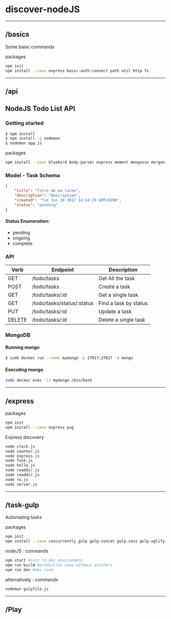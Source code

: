 # discover-nodeJS

---

## /basics

Some basic commands

packages 

```sh
npm init
npm install --save express basic-auth-connect path util http fs
```

---

## /api

## NodeJS Todo List API

### Getting started

```sh
$ npm install
$ npm install -g nodemon
$ nodemon app.js
```

packages 

```sh
npm install --save bluebird body-parser express moment mongoose morgan
```

### Model - Task Schema

```json
{
    "title": "Titre de ma tache",
    "description": "Description",
    "created": "Tue Jun 20 2017 14:24:29 GMT+0200",
    "status": "pending"
}
```

#### Status Enumeration:
 - pending
 - ongoing
 - complete


### API

| Verb    | Endpoint                   | Description           |
|---------|----------------------------|-----------------------|
| GET     | /todo/tasks                | Get All the task      |
| POST    | /todo/tasks                | Create a task         |
| GET     | /todo/tasks/:id            | Get a single task     |
| GET     | /todo/tasks/status/:status | Find a task by status |
| PUT     | /todo/tasks/:id            | Update a task         |
| DELETE  | /todo/tasks/:id            | Delete a single task  |

### MongoDB

#### Running mongo

```sh
$ sudo docker run --name mymongo -p 27017:27017 -d mongo
```

#### Executing mongo

```sh
sudo docker exec -it mymongo /bin/bash
```

---

## /express

packages

```sh
npm init 
npm install --save express pug
```

Express discovery

```sh
node clock.js
node counter.js
node express.js
node funk.js
node hello.js
node readdir.js
node readdir.js
node rw.js
node server.js
```

---

## /task-gulp

Automating tasks

packages

```sh
npm init
npm install --save concurrently gulp gulp-concat gulp-sass gulp-uglify lite-server
```

nodeJS : commands

```sh
npm start #init to dev environment
npm run build #production case without watchers
npm run dev #dev case
```

alternatively : commands

```sh
nodemon gulpfile.js
```

---

## /Play


